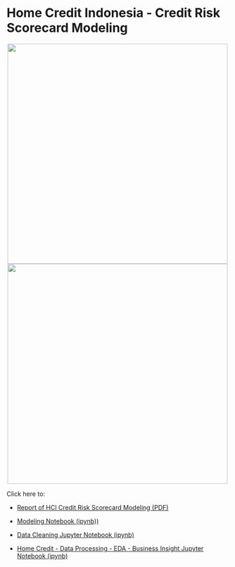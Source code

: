 
# Home Credit Indonesia - Credit Risk Scorecard Modeling

<p align="center">
    <img src="https://github.com/user-attachments/assets/1476111b-2b1b-4bea-8150-9c422437df4f" width="500">
    <img src="https://github.com/user-attachments/assets/a0453bbc-9dd7-43f9-a393-0a158d3c5315" width="500">
</p>

Click here to:
- [Report of HCI Credit Risk Scorecard Modeling (PDF)](https://github.com/bintangphylosophie/Performance-Analytics-Kimia-Farma/blob/main/Dashboard%20Performance%20Analytics%20of%20Kimia%20Farma.pdf)

- [Modeling Notebook (ipynb))](https://github.com/bintangphylosophie/HomeCreditIndonesia-Credit-Risk-Scorecard-Modeling/blob/main/Home%20Credit%20-%20Modelling.ipynb)

- [Data Cleaning Jupyter Notebook (ipynb)](https://github.com/bintangphylosophie/HomeCreditIndonesia-Credit-Risk-Scorecard-Modeling/tree/main/Home%20Credit%20-%20Dataset%20Cleaning)

- [Home Credit - Data Processing - EDA - Business Insight Jupyter Notebook (ipynb)](https://github.com/bintangphylosophie/HomeCreditIndonesia-Credit-Risk-Scorecard-Modeling/blob/main/Home%20Credit%20-%20Data%20Processing%20-%20EDA%20-%20Business%20Insight.ipynb)
